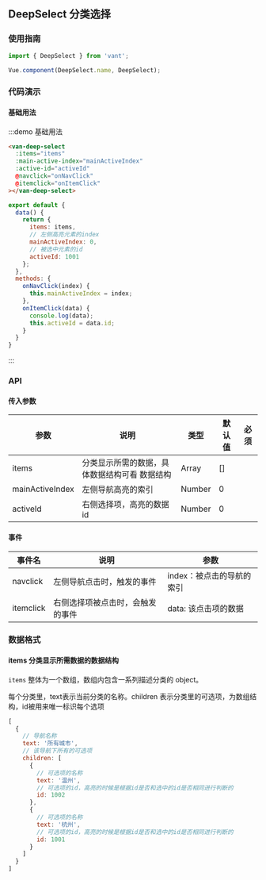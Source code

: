 <script>

export default {
  data() {
    return {
      items: [{
        text: '所有城市',
        children: [{
          text: '杭州',
          id: 1001
        }, {
          text: '温州',
          id: 1002
        }, {
          text: '海南',
          id: 1100
        }, {
          text: '宁波',
          id: 1003
        }, {
          text: '义乌',
          id: 1004
        }, {
          text: '无锡',
          id: 1011
        }, {
          text: '常州',
          id: 1012
        }, {
          text: '大连',
          id: 1031
        }, {
          text: '诸暨',
          id: 1005
        }]
      }, {
        text: '浙江',
        children: [{
          text: '杭州',
          id: 1001
        }, {
          text: '温州',
          id: 1002
        }, {
          text: '宁波',
          id: 1003
        }, {
          text: '义乌',
          id: 1004
        }]
      }, {
        text: '江苏',
        children: [{
          text: '无锡',
          id: 1011
        }, {
          text: '常州',
          id: 1012
        }]
      }],
      mainActiveIndex: 0,
      activeId: 1001
    };
  },
  methods: {
    onNavClick(index) {
      this.mainActiveIndex = index;
    },
    onItemClick(data) {
      console.log(data);
      this.activeId = data.id;
    }
  }
}
</script>

## DeepSelect 分类选择

### 使用指南
``` javascript
import { DeepSelect } from 'vant';

Vue.component(DeepSelect.name, DeepSelect);
```

### 代码演示

#### 基础用法

:::demo 基础用法
```html
<van-deep-select
  :items="items"
  :main-active-index="mainActiveIndex"
  :active-id="activeId"
  @navclick="onNavClick"
  @itemclick="onItemClick"
></van-deep-select>
```

```javascript
export default {
  data() {
    return {
      items: items,
      // 左侧高亮元素的index
      mainActiveIndex: 0,
      // 被选中元素的id
      activeId: 1001
    };
  },
  methods: {
    onNavClick(index) {
      this.mainActiveIndex = index;
    },
    onItemClick(data) {
      console.log(data);
      this.activeId = data.id;
    }
  }
}
```
:::

### API

#### 传入参数

| 参数       | 说明      | 类型       | 默认值       | 必须      |
|-----------|-----------|-----------|-------------|-------------|
| items | 分类显示所需的数据，具体数据结构可看 数据结构 |  Array | [] |  |
| mainActiveIndex | 左侧导航高亮的索引 |  Number | 0 |  |
| activeId | 右侧选择项，高亮的数据id |  Number | 0 |  |

#### 事件
| 事件名       | 说明      | 参数      |
|-----------|-----------|-----------|
| navclick | 左侧导航点击时，触发的事件 |  index：被点击的导航的索引 |
| itemclick | 右侧选择项被点击时，会触发的事件 | data: 该点击项的数据 |

### 数据格式
#### items 分类显示所需数据的数据结构
`items` 整体为一个数组，数组内包含一系列描述分类的 object。

每个分类里，text表示当前分类的名称。children 表示分类里的可选项，为数组结构，id被用来唯一标识每个选项
```javascript
[
  {
    // 导航名称
    text: '所有城市',
    // 该导航下所有的可选项
    children: [
      {
        // 可选项的名称
        text: '温州',
        // 可选项的id，高亮的时候是根据id是否和选中的id是否相同进行判断的
        id: 1002
      },
      {
        // 可选项的名称
        text: '杭州',
        // 可选项的id，高亮的时候是根据id是否和选中的id是否相同进行判断的
        id: 1001
      }
    ]
  }
]
```
